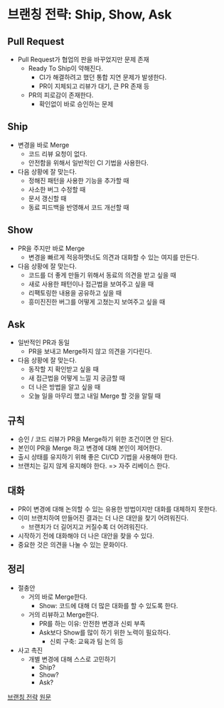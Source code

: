 # 브랜칭 전략: Ship, Show, Ask

## Pull Request
* Pull Request가 협업의 판을 바꾸었지만 문제 존재
    * Ready To Ship이 약해진다.
        * CI가 해결하려고 했던 통합 지연 문제가 발생한다.
        * PR이 지체되고 리뷰가 대기, 큰 PR 존재 등
    * PR의 피로감이 존재한다.
        * 확인없이 바로 승인하는 문제

## Ship
* 변경을 바로 Merge
    * 코드 리뷰 요청이 없다.
    * 안전함을 위해서 일반적인 CI 기법을 사용한다.
* 다음 상황에 잘 맞는다.
    * 정해진 패턴을 사용한 기능을 추가할 때
    * 사소한 버그 수정할 때
    * 문서 갱신할 때
    * 동료 피드백을 반영해서 코드 개선할 때   

## Show
* PR을 주지만 바로 Merge
    * 변경을 빠르게 적응하몃너도 의견과 대화할 수 있는 여지를 만든다.
* 다음 상황에 잘 맞는다.
    * 코드를 더 좋게 만들기 위해서 동료의 의견을 받고 싶을 때
    * 새로 사용한 패턴이나 접근법을 보여주고 싶을 때
    * 리팩토링한 내용을 공유하고 싶을 때
    * 흥미진진한 버그를 어떻게 고쳤는지 보여주고 싶을 때   

## Ask
* 일반적인 PR과 동일
    * PR을 보내고 Merge하지 않고 의견을 기다린다.
* 다음 상황에 잘 맞는다.
    * 동작할 지 확인받고 싶을 때
    * 새 접근법을 어떻게 느낄 지 궁금할 때
    * 더 나은 방법을 알고 싶을 때
    * 오늘 일을 마무리 했고 내일 Merge 할 것을 알릴 때

## 규칙
* 승인 / 코드 리뷰가 PR을 Merge하기 위한 조건이면 안 된다.
* 본인이 PR을 Merge 하고 변경에 대해 본인이 제어한다.
* 출시 상태를 유지하기 위해 좋은 CI/CD 기법을 사용해야 한다.
* 브랜치는 길지 않게 유지해야 한다. => 자주 리베이스 한다.

## 대화
* PR이 변경에 대해 논의할 수 있는 유용한 방법이지만 대화를 대체하지 못한다.
* 이미 브랜치하여 만들어진 결과는 더 나은 대안을 찾기 어려워진다.
    * 브랜치가 더 길어지고 커질수록 더 어려워진다.
* 시작하기 전에 대화해야 더 나은 대안을 찾을 수 있다.
* 중요한 것은 의견을 나눌 수 있는 문화이다.

## 정리
* 절충안
    * 거의 바로 Merge한다.
        * Show: 코드에 대해 더 많은 대화를 할 수 있도록 한다.
    * 거의 리뷰하고 Merge한다.
        * PR를 하는 이유: 안전한 변경과 신뢰 부족
        * Ask보다 Show를 많이 하기 위한 노력이 필요하다.
            * 신뢰 구축: 교육과 팀 논의 등
* 사고 촉진
    * 개별 변경에 대해 스스로 고민하기
        * Ship?
        * Show?
        * Ask?

[브랜칭 전략](https://www.youtube.com/watch?v=tj1EqdTYFC4)
[원문](https://martinfowler.com/articles/ship-show-ask.html)